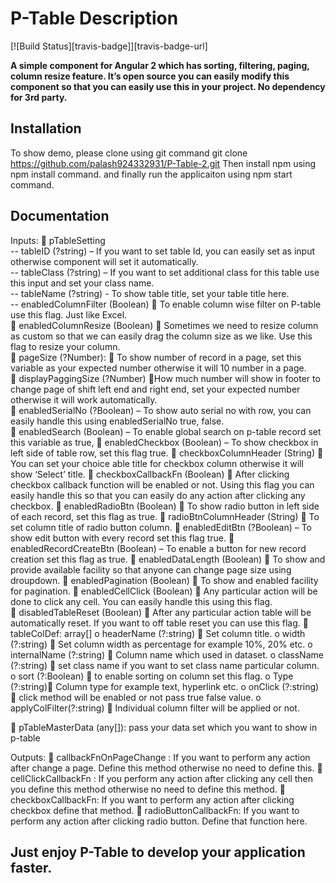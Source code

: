# P-Table Description
[![Build Status][travis-badge]][travis-badge-url]


**A simple component for Angular 2 which has sorting, filtering, paging, column resize feature. It’s open source you can easily modify this component so that you can easily use this in your project. No dependency for 3rd party.**



## Installation
To show demo, please clone using git command
git clone https://github.com/palash924332931/P-Table-2.git
Then install npm using npm install command.
and finally run the applicaiton using npm start command.


## Documentation


Inputs:
	pTableSetting <br/>
	--	tableID (?string) – If you want to set table Id, you can easily set as input otherwise component will set it automatically.<br/>
	--	tableClass (?string) – If you want to set additional class for this table use this input and set your class name.<br/>
	--	 tableName (?string) -  To show table title, set your table title here.<br/>
	--	enabledColumnFilter (Boolean)  To enable column wise filter on P-table use this flag. Just like Excel.<br/>
		enabledColumnResize (Boolean)  Sometimes we need to resize column as custom so that we can easily drag the column size as we like. Use this flag to resize your column.<br/>
		  pageSize (?Number):  To show number of record in a page, set this variable as your expected number otherwise it will 10 number in a page.<br/>
		  displayPaggingSize (?Number) How much number will show in footer to change page of shift left end and right end, set your expected number otherwise it will work automatically.<br/>
		enabledSerialNo (?Boolean) – To show auto serial no with row, you can easily handle this using enabledSerialNo true, false.  
		enabledSearch (Boolean) – To enable global search on p-table record set this variable as true, 
		enabledCheckbox (Boolean) – To show checkbox in left side of table row, set this flag true. 
		  checkboxColumnHeader (String)  You can set your choice able title for checkbox column otherwise it will show ‘Select’ title.
		checkboxCallbackFn (Boolean)  After clicking checkbox callback function will be enabled or not. Using this flag you can easily handle this so that you can easily do any action after clicking any checkbox. 
		enabledRadioBtn (Boolean)  To show radio button in left side of each record, set this flag as true.
		radioBtnColumnHeader (String)  To set column title of radio button column.
		enabledEditBtn (?Boolean) – To show edit button with every record set this flag true.
		enabledRecordCreateBtn (Boolean) – To enable a button for new record creation set this flag as true.
		  enabledDataLength (Boolean)  To show and provide available facility so that anyone can change page size using droupdown.
		enabledPagination (Boolean)  To show and enabled facility for pagination. 
		 enabledCellClick (Boolean)  Any particular action will be done to click any cell. You can easily handle this using this flag.  
		disabledTableReset (Boolean)  After any particular action table will be automatically reset. If you want to off table reset you can use this flag.
		tableColDef: array[]
		o	headerName (?:string)  Set column title.
		o	  width (?:string)  Set column width as percentage for example 10%, 20% etc.
		o	  internalName (?:string)  Column name which used in dataset.
		o	  className (?:string)  set class name if you want to set class name particular column.
		o	  sort (?:Boolean)  to enable sorting on column set this flag.
		o	  Type (?:string) Column type for example text, hyperlink etc.
		o	  onClick (?:string)  click method will be enabled or not pass true false value.
		o	  applyColFilter(?:string)  Individual column filter will be applied or not.

	pTableMasterData (any[]): pass your data set which you want to show in p-table

Outputs:
	callbackFnOnPageChange : If you want to perform any action after change a page. Define this method otherwise no need to define this.
	cellClickCallbackFn : If you perform any action after clicking any cell then you define this method otherwise no need to define this method.
	checkboxCallbackFn: If you want to perform any action after clicking checkbox define that method.
	radioButtonCallbackFn:  If you want to perform any action after clicking radio button. Define that function here.

## Just enjoy P-Table to develop your application faster.
